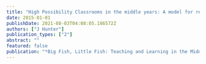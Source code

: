 ```yaml
---
title: "High Possibility Classrooms in the middle years: A model for reform"
date: 2015-01-01
publishDate: 2021-08-03T04:08:05.186572Z
authors: ["J Hunter"]
publication_types: ["2"]
abstract: ""
featured: false
publication: "*Big Fish, Little Fish: Teaching and Learning in the Middle Years*"
---
```


